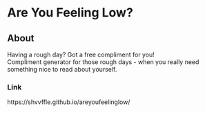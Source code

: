 <h1>Are You Feeling Low?</h1>

<h2>About</h2>
Having a rough day? Got a free compliment for you!<br>
Compliment generator for those rough days - when you really need something nice to read about yourself.

<h3>Link</h3>
https://shvvffle.github.io/areyoufeelinglow/

